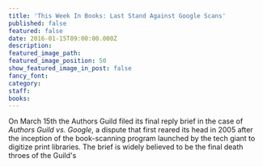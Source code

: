 ```yaml
---
title: 'This Week In Books: Last Stand Against Google Scans'
published: false
featured: false
date: 2016-01-15T09:00:00.000Z
description:
featured_image_path:
featured_image_position: 50
show_featured_image_in_post: false
fancy_font:
category:
staff:
books:
---
```



On March 15th the Authors Guild filed its final reply brief in the case of *Authors Guild vs. Google*, a dispute that first reared its head in 2005 after the inception of the book-scanning program launched by the tech giant to digitize print libraries. The brief is widely believed to be the final death throes of the Guild's